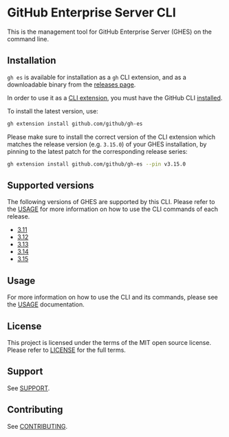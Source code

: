 # GitHub Enterprise Server CLI

This is the management tool for GitHub Enterprise Server (GHES) on the command line.

## Installation

`gh es` is available for installation as a `gh` CLI extension, and as a downloadable binary from the [releases page](https://github.com/github/gh-es/releases/latest).

In order to use it as a [CLI extension](https://cli.github.com/manual/gh_extension_install), you must have the GitHub CLI [installed](https://github.com/cli/cli/#installation).

To install the latest version, use:

```bash
gh extension install github.com/github/gh-es
```

Please make sure to install the correct version of the CLI extension which matches the release version (e.g. `3.15.0`) of your GHES installation, by pinning to the latest patch for the corresponding release series:

```bash
gh extension install github.com/github/gh-es --pin v3.15.0
```

## Supported versions

The following versions of GHES are supported by this CLI. Please refer to the [USAGE](./USAGE.md) for more information on how to use the CLI commands of each release.

* [3.11](https://github.com/github/gh-es/blob/3.11/README.md)
* [3.12](https://github.com/github/gh-es/blob/3.12/README.md)
* [3.13](https://github.com/github/gh-es/blob/3.13/README.md)
* [3.14](https://github.com/github/gh-es/blob/3.14/README.md)
* [3.15](https://github.com/github/gh-es/blob/main/README.md)

## Usage

For more information on how to use the CLI and its commands, please see the [USAGE](./USAGE.md) documentation.

## License

This project is licensed under the terms of the MIT open source license. Please refer to [LICENSE](./LICENSE.md) for the full terms.

## Support

See [SUPPORT](./SUPPORT.md).

## Contributing

See [CONTRIBUTING](./CONTRIBUTING.md).
